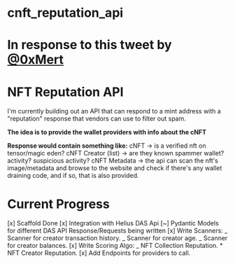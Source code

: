 # cnft_reputation_api

# In response to this tweet by [@0xMert](https://twitter.com/0xMert_/status/1753890669611917608)

# NFT Reputation API

I'm currently building out an API that can respond to a mint address with a "reputation" response that vendors can use to filter out spam.

**The idea is to provide the wallet providers with info about the cNFT**

**Response would contain something like:**
cNFT -> is a verified nft on tensor/magic eden?
cNFT Creator (list) -> are they known spammer wallet? activity? suspicious activity?
cNFT Metadata -> the api can scan the nft's image/metadata and browse to the website and check if there's any wallet draining code, and if so, that is also provided.

# Current Progress

[x] Scaffold Done
[x] Integration with Helius DAS Api
[~] Pydantic Models for different DAS API Response/Requests being written
[x] Write Scanners:
_ Scanner for creator transaction history.
_ Scanner for creator age.
_ Scanner for creator balances.
[x] Write Scoring Algo:
_ NFT Collection Reputation. \* NFT Creator Reputation.
[x] Add Endpoints for providers to call.
